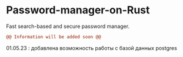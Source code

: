# Password-manager-on-Rust
Fast search-based and secure password manager. 
```diff
@@ Information will be added soon @@
```
01.05.23 : добавлена возможность работы с базой данных postgres
